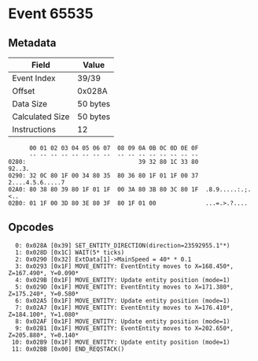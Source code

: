 # Event 65535

## Metadata

| Field           | Value    |
|-----------------|----------|
| Event Index     | 39/39    |
| Offset          | 0x028A   |
| Data Size       | 50 bytes |
| Calculated Size | 50 bytes |
| Instructions    | 12       |

```
      00 01 02 03 04 05 06 07  08 09 0A 0B 0C 0D 0E 0F
      -- -- -- -- -- -- -- --  -- -- -- -- -- -- -- --
0280:                                39 32 80 1C 33 80            92..3.
0290: 32 0C 80 1F 00 34 80 35  80 36 80 1F 01 1F 00 37  2....4.5.6.....7
02A0: 80 38 80 39 80 1F 01 1F  00 3A 80 3B 80 3C 80 1F  .8.9.....:.;.<..
02B0: 01 1F 00 3D 80 3E 80 3F  80 1F 01 00              ...=.>.?....    
```

## Opcodes

```
  0: 0x028A [0x39] SET_ENTITY_DIRECTION(direction=23592955.1°*)
  1: 0x028D [0x1C] WAIT(5* ticks)
  2: 0x0290 [0x32] ExtData[1]->MainSpeed = 40* * 0.1
  3: 0x0293 [0x1F] MOVE_ENTITY: EventEntity moves to X=168.450*, Z=167.490*, Y=0.090*
  4: 0x029B [0x1F] MOVE_ENTITY: Update entity position (mode=1)
  5: 0x029D [0x1F] MOVE_ENTITY: EventEntity moves to X=171.380*, Z=175.240*, Y=0.580*
  6: 0x02A5 [0x1F] MOVE_ENTITY: Update entity position (mode=1)
  7: 0x02A7 [0x1F] MOVE_ENTITY: EventEntity moves to X=176.410*, Z=184.100*, Y=1.080*
  8: 0x02AF [0x1F] MOVE_ENTITY: Update entity position (mode=1)
  9: 0x02B1 [0x1F] MOVE_ENTITY: EventEntity moves to X=202.650*, Z=205.880*, Y=0.140*
 10: 0x02B9 [0x1F] MOVE_ENTITY: Update entity position (mode=1)
 11: 0x02BB [0x00] END_REQSTACK()
```
